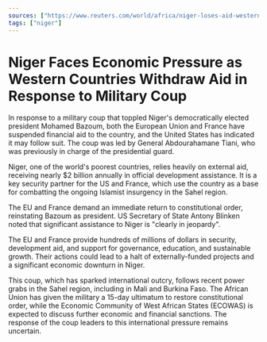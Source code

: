 ```yaml
---
sources: ["https://www.reuters.com/world/africa/niger-loses-aid-western-countries-condemn-coup-2023-07-29/", "https://edition.cnn.com/2023/07/29/africa/niger-coup-pressure-intl/index.html"]
tags: ["niger"]
---
```

# Niger Faces Economic Pressure as Western Countries Withdraw Aid in Response to Military Coup

In response to a military coup that toppled Niger's democratically elected president Mohamed Bazoum, both the European Union and France have suspended financial aid to the country, and the United States has indicated it may follow suit. The coup was led by General Abdourahamane Tiani, who was previously in charge of the presidential guard.

Niger, one of the world's poorest countries, relies heavily on external aid, receiving nearly $2 billion annually in official development assistance. It is a key security partner for the US and France, which use the country as a base for combatting the ongoing Islamist insurgency in the Sahel region.

The EU and France demand an immediate return to constitutional order, reinstating Bazoum as president. US Secretary of State Antony Blinken noted that significant assistance to Niger is "clearly in jeopardy".

The EU and France provide hundreds of millions of dollars in security, development aid, and support for governance, education, and sustainable growth. Their actions could lead to a halt of externally-funded projects and a significant economic downturn in Niger.

This coup, which has sparked international outcry, follows recent power grabs in the Sahel region, including in Mali and Burkina Faso. The African Union has given the military a 15-day ultimatum to restore constitutional order, while the Economic Community of West African States (ECOWAS) is expected to discuss further economic and financial sanctions. The response of the coup leaders to this international pressure remains uncertain.